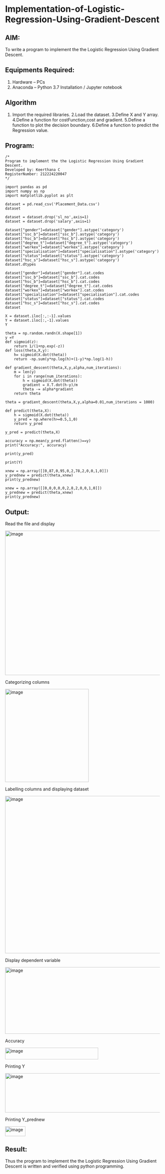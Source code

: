 # Implementation-of-Logistic-Regression-Using-Gradient-Descent

## AIM:
To write a program to implement the the Logistic Regression Using Gradient Descent.

## Equipments Required:
1. Hardware – PCs
2. Anaconda – Python 3.7 Installation / Jupyter notebook

## Algorithm
1. Import the required libraries.
2.Load the dataset.
3.Define X and Y array.
4.Define a function for costFunction,cost and gradient.
5.Define a function to plot the decision boundary. 6.Define a function to predict the Regression value.


## Program:
```
/*
Program to implement the the Logistic Regression Using Gradient Descent.
Developed by: Keerthana C
RegisterNumber: 212224220047
*/
```
```
import pandas as pd
import numpy as np
import matplotlib.pyplot as plt

dataset = pd.read_csv('Placement_Data.csv')
dataset

dataset = dataset.drop('sl_no',axis=1)
dataset = dataset.drop('salary',axis=1)

dataset["gender"]=dataset["gender"].astype('category')
dataset["ssc_b"]=dataset["ssc_b"].astype('category')
dataset["hsc_b"]=dataset["hsc_b"].astype('category')
dataset["degree_t"]=dataset["degree_t"].astype('category')
dataset["workex"]=dataset["workex"].astype('category')
dataset["specialisation"]=dataset["specialisation"].astype('category')
dataset["status"]=dataset["status"].astype('category')
dataset["hsc_s"]=dataset["hsc_s"].astype('category')
dataset.dtypes

dataset["gender"]=dataset["gender"].cat.codes
dataset["ssc_b"]=dataset["ssc_b"].cat.codes
dataset["hsc_b"]=dataset["hsc_b"].cat.codes
dataset["degree_t"]=dataset["degree_t"].cat.codes
dataset["workex"]=dataset["workex"].cat.codes
dataset["specialisation"]=dataset["specialisation"].cat.codes
dataset["status"]=dataset["status"].cat.codes
dataset["hsc_s"]=dataset["hsc_s"].cat.codes
dataset

X = dataset.iloc[:,:-1].values
Y = dataset.iloc[:,-1].values
Y

theta = np.random.randn(X.shape[1])
y =Y
def sigmoid(z):
    return 1/(1+np.exp(-z))
def loss(theta,X,y):
    h= sigmoid(X.dot(theta))
    return -np.sum(y*np.log(h)+(1-y)*np.log(1-h))

def gradient_descent(theta,X,y,alpha,num_iterations):
    m = len(y)
    for i in range(num_iterations):
        h = sigmoid(X.dot(theta))
        gradient = X.T.dot(h-y)/m
        theta -= alpha*gradient
    return theta

theta = gradient_descent(theta,X,y,alpha=0.01,num_iterations = 1000)

def predict(theta,X):
    h = sigmoid(X.dot(theta))
    y_pred = np.where(h>=0.5,1,0)
    return y_pred

y_pred = predict(theta,X)

accuracy = np.mean(y_pred.flatten()==y)
print("Accuracy:", accuracy)

print(y_pred)

print(Y)

xnew = np.array([[0,87,0,95,0,2,78,2,0,0,1,0]])
y_prednew = predict(theta,xnew)
print(y_prednew)

xnew = np.array([[0,0,0,0,0,2,8,2,0,0,1,0]])
y_prednew = predict(theta,xnew)
print(y_prednew)
```

## Output:
Read the file and display

<img width="1225" height="470" alt="image" src="https://github.com/user-attachments/assets/cee12d62-809e-4764-bb28-93a1194b5e3a" />


Categorizing columns

<img width="272" height="303" alt="image" src="https://github.com/user-attachments/assets/7680941f-ae60-40a9-a057-3f0ed4f1dfc5" />


Labelling columns and displaying dataset

<img width="977" height="512" alt="image" src="https://github.com/user-attachments/assets/368e948c-d2f5-4852-8e30-ae6a7ee2c727" />


Display dependent variable

<img width="690" height="217" alt="image" src="https://github.com/user-attachments/assets/becea9a6-6f1f-4f6d-8727-2bc4dd0c75a0" />


Accuracy

<img width="303" height="38" alt="image" src="https://github.com/user-attachments/assets/309aa971-a976-4b41-8a16-e58c5e19d971" />


Printing Y

<img width="712" height="128" alt="image" src="https://github.com/user-attachments/assets/5b3a8b28-5e82-45ae-9c29-fc44bc73cbb9" />


Printing Y_prednew

<img width="66" height="32" alt="image" src="https://github.com/user-attachments/assets/cbcaabdb-6a8c-47e2-95d5-55a010f65374" />



## Result:
Thus the program to implement the the Logistic Regression Using Gradient Descent is written and verified using python programming.

